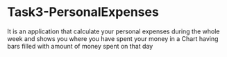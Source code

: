# Task3-PersonalExpenses
It is an application that calculate your personal expenses during the whole week and shows you where you have spent your money in a Chart having bars filled with amount of money spent on that day
